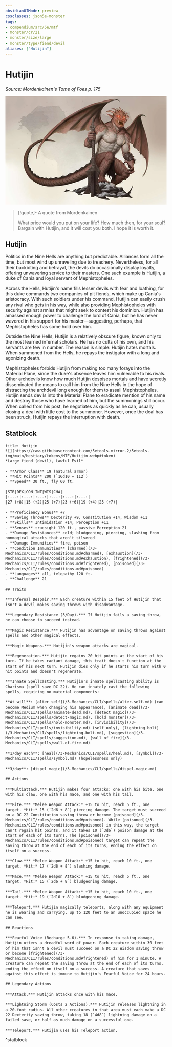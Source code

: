 ```yaml
---
obsidianUIMode: preview
cssclasses: json5e-monster
tags:
- compendium/src/5e/mtf
- monster/cr/21
- monster/size/large
- monster/type/fiend/devil
aliases: ["Hutijin"]
---
```

# Hutijin
*Source: Mordenkainen's Tome of Foes p. 175*  

![](https://raw.githubusercontent.com/5etools-mirror-2/5etools-img/main/bestiary/MTF/Hutijin.webp#right)  
> [!quote]- A quote from Mordenkainen  
> 
> What price would you put on your life? How much then, for your soul? Bargain with Hutijin, and it will cost you both. I hope it is worth it.

## Hutijin

Politics in the Nine Hells are anything but predictable. Alliances form all the time, but most wind up unraveling due to treachery. Nevertheless, for all their backbiting and betrayal, the devils do occasionally display loyalty, offering unwavering service to their masters. One such example is Hutijin, a duke of Cania and loyal servant of Mephistopheles.

Across the Hells, Hutijin's name fills lesser devils with fear and loathing, for this duke commands two companies of pit fiends, which make up Cania's aristocracy. With such soldiers under his command, Hutijin can easily crush any rival who gets in his way, while also providing Mephistopheles with security against armies that might seek to contest his dominion. Hutijin has amassed enough power to challenge the lord of Cania, but he has never wavered in his support for his master—suggesting, perhaps, that Mephistopheles has some hold over him.

Outside the Nine Hells, Hutijin is a relatively obscure figure, known only to the most learned infernal scholars. He has no cults of his own, and his servants are few in number. The reason is simple: Hutijin hates mortals. When summoned from the Hells, he repays the instigator with a long and agonizing death.

Mephistopheles forbids Hutijin from making too many forays into the Material Plane, since the duke's absence leaves him vulnerable to his rivals. Other archdevils know how much Hutijin despises mortals and have secretly disseminated the means to call him from the Nine Hells in the hope of distracting the archdevil long enough for them to assail Mephistopheles. Hutijin sends devils into the Material Plane to eradicate mention of his name and destroy those who have learned of him, but the summonings still occur. When called from his post, he negotiates as quickly as he can, usually closing a deal with little cost to the summoner. However, once the deal has been struck, Hutijin repays the interruption with death.


## Statblock

```ad-statblock
title: Hutijin
![](https://raw.githubusercontent.com/5etools-mirror-2/5etools-img/main/bestiary/tokens/MTF/Hutijin.webp#token)
*Large fiend (devil), Lawful Evil*

- **Armor Class** 19 (natural armor)
- **Hit Points** 200 (`16d10 + 112`) 
- **Speed** 30 ft., fly 60 ft.

|STR|DEX|CON|INT|WIS|CHA|
|:---:|:---:|:---:|:---:|:---:|:---:|
|27 (+8)|15 (+2)|25 (+7)|23 (+6)|19 (+4)|25 (+7)|

- **Proficiency Bonus** +7
- **Saving Throws** Dexterity +9, Constitution +14, Wisdom +11
- **Skills** Intimidation +14, Perception +11
- **Senses** truesight 120 ft., passive Perception 21
- **Damage Resistances** cold; bludgeoning, piercing, slashing from nonmagical attacks that aren't silvered
- **Damage Immunities** fire, poison
- **Condition Immunities** [charmed](/3-Mechanics/CLI/rules/conditions.md#charmed), [exhaustion](/3-Mechanics/CLI/rules/conditions.md#exhaustion), [frightened](/3-Mechanics/CLI/rules/conditions.md#frightened), [poisoned](/3-Mechanics/CLI/rules/conditions.md#poisoned)
- **Languages** all, telepathy 120 ft.
- **Challenge** 21

## Traits

***Infernal Despair.*** Each creature within 15 feet of Hutijin that isn't a devil makes saving throws with disadvantage.

***Legendary Resistance (3/Day).*** If Hutijin fails a saving throw, he can choose to succeed instead.

***Magic Resistance.*** Hutijin has advantage on saving throws against spells and other magical effects.

***Magic Weapons.*** Hutijin's weapon attacks are magical.

***Regeneration.*** Hutijin regains 20 hit points at the start of his turn. If he takes radiant damage, this trait doesn't function at the start of his next turn. Hutijin dies only if he starts his turn with 0 hit points and doesn't regenerate.

***Innate Spellcasting.*** Hutijin's innate spellcasting ability is Charisma (spell save DC 22). He can innately cast the following spells, requiring no material components:

**At will**: [alter self](/3-Mechanics/CLI/spells/alter-self.md) (can become Medium when changing his appearance), [animate dead](/3-Mechanics/CLI/spells/animate-dead.md), [detect magic](/3-Mechanics/CLI/spells/detect-magic.md), [hold monster](/3-Mechanics/CLI/spells/hold-monster.md), [invisibility](/3-Mechanics/CLI/spells/invisibility.md) (self only), [lightning bolt](/3-Mechanics/CLI/spells/lightning-bolt.md), [suggestion](/3-Mechanics/CLI/spells/suggestion.md), [wall of fire](/3-Mechanics/CLI/spells/wall-of-fire.md)

**1/day each**: [heal](/3-Mechanics/CLI/spells/heal.md), [symbol](/3-Mechanics/CLI/spells/symbol.md) (hopelessness only)

**3/day**: [dispel magic](/3-Mechanics/CLI/spells/dispel-magic.md)

## Actions

***Multiattack.*** Hutijin makes four attacks: one with his bite, one with his claw, one with his mace, and one with his tail.

***Bite.*** *Melee Weapon Attack:* +15 to hit, reach 5 ft., one target. *Hit:* 15 (`2d6 + 8`) piercing damage. The target must succeed on a DC 22 Constitution saving throw or become [poisoned](/3-Mechanics/CLI/rules/conditions.md#poisoned). While [poisoned](/3-Mechanics/CLI/rules/conditions.md#poisoned) in this way, the target can't regain hit points, and it takes 10 (`3d6`) poison damage at the start of each of its turns. The [poisoned](/3-Mechanics/CLI/rules/conditions.md#poisoned) target can repeat the saving throw at the end of each of its turns, ending the effect on itself on a success.

***Claw.*** *Melee Weapon Attack:* +15 to hit, reach 10 ft., one target. *Hit:* 17 (`2d8 + 8`) slashing damage.

***Mace.*** *Melee Weapon Attack:* +15 to hit, reach 5 ft., one target. *Hit:* 15 (`2d6 + 8`) bludgeoning damage.

***Tail.*** *Melee Weapon Attack:* +15 to hit, reach 10 ft., one target. *Hit:* 19 (`2d10 + 8`) bludgeoning damage.

***Teleport.*** Hutijin magically teleports, along with any equipment he is wearing and carrying, up to 120 feet to an unoccupied space he can see.

## Reactions

***Fearful Voice (Recharge 5-6).*** In response to taking damage, Hutijin utters a dreadful word of power. Each creature within 30 feet of him that isn't a devil must succeed on a DC 22 Wisdom saving throw or become [frightened](/3-Mechanics/CLI/rules/conditions.md#frightened) of him for 1 minute. A creature can repeat the saving throw at the end of each of its turns, ending the effect on itself on a success. A creature that saves against this effect is immune to Hutijin's Fearful Voice for 24 hours.

## Legendary Actions

***Attack.*** Hutijin attacks once with his mace.

***Lightning Storm (Costs 2 Actions).*** Hutijin releases lightning in a 20-foot radius. All other creatures in that area must each make a DC 22 Dexterity saving throw, taking 18 (`4d8`) lightning damage on a failed save, or half as much damage on a successful one.

***Teleport.*** Hutijin uses his Teleport action.
```
^statblock
